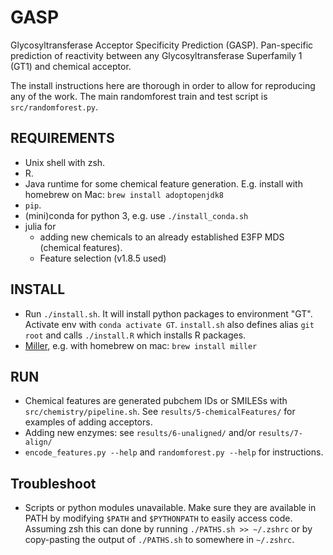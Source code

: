 # GASP
Glycosyltransferase Acceptor Specificity Prediction (GASP).
Pan-specific prediction of reactivity between any Glycosyltransferase 
Superfamily 1 (GT1) and chemical acceptor.

The install instructions here are thorough in order to allow for reproducing 
any of the work.
The main randomforest train and test script is `src/randomforest.py`.

## REQUIREMENTS
- Unix shell with zsh.
- R.
- Java runtime for some chemical feature generation.
  E.g. install with homebrew on Mac: `brew install adoptopenjdk8`
- `pip`.
- (mini)conda for python 3, e.g. use `./install_conda.sh`
- julia for
  - adding new chemicals to an already established E3FP MDS (chemical 
    features).
  - Feature selection (v1.8.5 used)

## INSTALL
- Run `./install.sh`. It will install python packages to environment "GT". 
  Activate env with `conda activate GT`.
  `install.sh` also defines alias `git root` and calls `./install.R` which 
  installs R packages.
- [Miller](https://github.com/johnkerl/miller), e.g. with homebrew on mac: 
  `brew install miller`

## RUN
- Chemical features are generated pubchem IDs or SMILESs with `src/chemistry/pipeline.sh`.
  See `results/5-chemicalFeatures/` for examples of adding acceptors.
- Adding new enzymes: see `results/6-unaligned/` and/or `results/7-align/`
- `encode_features.py --help` and `randomforest.py --help` for instructions.

## Troubleshoot
- Scripts or python modules unavailable. Make sure they are available in PATH
  by modifying `$PATH` and `$PYTHONPATH` to easily access code. Assuming zsh this can 
  done by running `./PATHS.sh >> ~/.zshrc` or by copy-pasting the output of 
  `./PATHS.sh` to somewhere in `~/.zshrc`.

